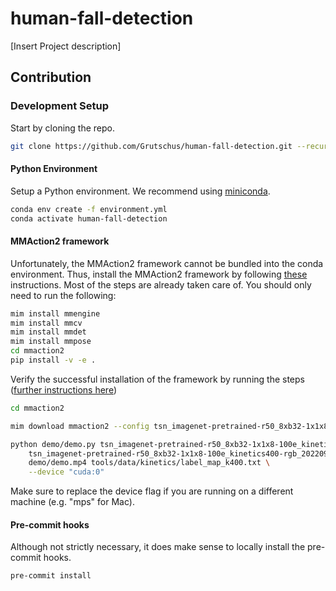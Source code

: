 # human-fall-detection

[Insert Project description]

## Contribution

### Development Setup

Start by cloning the repo.

```bash
git clone https://github.com/Grutschus/human-fall-detection.git --recurse-submodules
```

#### Python Environment

Setup a Python environment. We recommend using [miniconda](https://docs.conda.io/projects/miniconda/en/latest/#).

```bash
conda env create -f environment.yml
conda activate human-fall-detection
```

#### MMAction2 framework

Unfortunately, the MMAction2 framework cannot be bundled into the conda environment.
Thus, install the MMAction2 framework by following [these](https://mmaction2.readthedocs.io/en/latest/get_started/installation.html#best-practices) instructions.
Most of the steps are already taken care of. You should only need to run the following:

```bash
mim install mmengine
mim install mmcv
mim install mmdet
mim install mmpose
cd mmaction2
pip install -v -e .
```

Verify the successful installation of the framework by running the steps ([further instructions here](https://mmaction2.readthedocs.io/en/latest/get_started/installation.html#verify-the-installation))

```bash
cd mmaction2

mim download mmaction2 --config tsn_imagenet-pretrained-r50_8xb32-1x1x8-100e_kinetics400-rgb --dest .

python demo/demo.py tsn_imagenet-pretrained-r50_8xb32-1x1x8-100e_kinetics400-rgb.py \
    tsn_imagenet-pretrained-r50_8xb32-1x1x8-100e_kinetics400-rgb_20220906-2692d16c.pth \
    demo/demo.mp4 tools/data/kinetics/label_map_k400.txt \
    --device "cuda:0"
```

Make sure to replace the device flag if you are running on a different machine (e.g. "mps" for Mac).

#### Pre-commit hooks

Although not strictly necessary, it does make sense to locally install the pre-commit hooks.

```bash
pre-commit install
```
